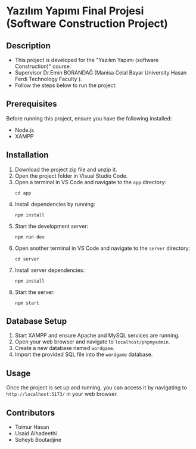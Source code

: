 # Yazılım Yapımı Final Projesi (Software Construction Project)

## Description
- This project is developed for the "Yazılım Yapımı (software Construction)" course.
- Supervisor Dr.Emin BORANDAĞ (Manisa Celal Bayar University Hasan Ferdi Technology Faculty ).
- Follow the steps below to run the project:

## Prerequisites
Before running this project, ensure you have the following installed:
- Node.js
- XAMPP

## Installation
1. Download the project zip file and unzip it.
2. Open the project folder in Visual Studio Code.
3. Open a terminal in VS Code and navigate to the `app` directory:
    ```
    cd app
    ```
4. Install dependencies by running:
    ```
    npm install
    ```
5. Start the development server:
    ```
    npm run dev
    ```
6. Open another terminal in VS Code and navigate to the `server` directory:
    ```
    cd server
    ```
7. Install server dependencies:
    ```
    npm install
    ```
8. Start the server:
    ```
    npm start
    ```

## Database Setup
1. Start XAMPP and ensure Apache and MySQL services are running.
2. Open your web browser and navigate to `localhost/phpmyadmin`.
3. Create a new database named `wordgame`.
4. Import the provided SQL file into the `wordgame` database.

## Usage
Once the project is set up and running, you can access it by navigating to `http://localhost:5173/` in your web browser.

## Contributors
- Toimur Hasan
- Usaid Alhadeethi
- Soheyb Boutadjine
